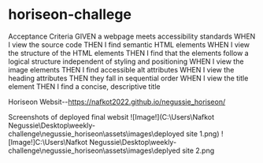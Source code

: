# horiseon-challege
Acceptance Criteria
GIVEN a webpage meets accessibility standards
WHEN I view the source code
THEN I find semantic HTML elements
WHEN I view the structure of the HTML elements
THEN I find that the elements follow a logical structure independent of styling and positioning
WHEN I view the image elements
THEN I find accessible alt attributes
WHEN I view the heading attributes
THEN they fall in sequential order
WHEN I view the title element
THEN I find a concise, descriptive title

Horiseon Websit--https://nafkot2022.github.io/negussie_horiseon/

Screenshots of deployed final websit
![Image!](C:\Users\Nafkot Negussie\Desktop\weekly-challenge\negussie_horiseon\assets\images\deployed site 1.png)
![Image!]C:\Users\Nafkot Negussie\Desktop\weekly-challenge\negussie_horiseon\assets\images\deplyed site 2.png
